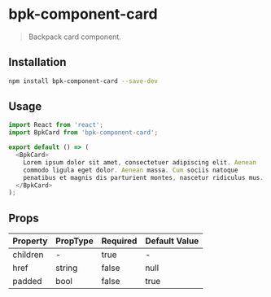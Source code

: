 # bpk-component-card

> Backpack card component.

## Installation

```sh
npm install bpk-component-card --save-dev
```

## Usage

```js
import React from 'react';
import BpkCard from 'bpk-component-card';

export default () => (
  <BpkCard>
    Lorem ipsum dolor sit amet, consectetuer adipiscing elit. Aenean
    commodo ligula eget dolor. Aenean massa. Cum sociis natoque
    penatibus et magnis dis parturient montes, nascetur ridiculus mus.
  </BpkCard>
);
```

## Props

| Property  | PropType | Required | Default Value |
| --------- | -------- | -------- | ------------- |
| children  | -        | true     | -             |
| href      | string   | false    | null          |
| padded    | bool     | false    | true          |
